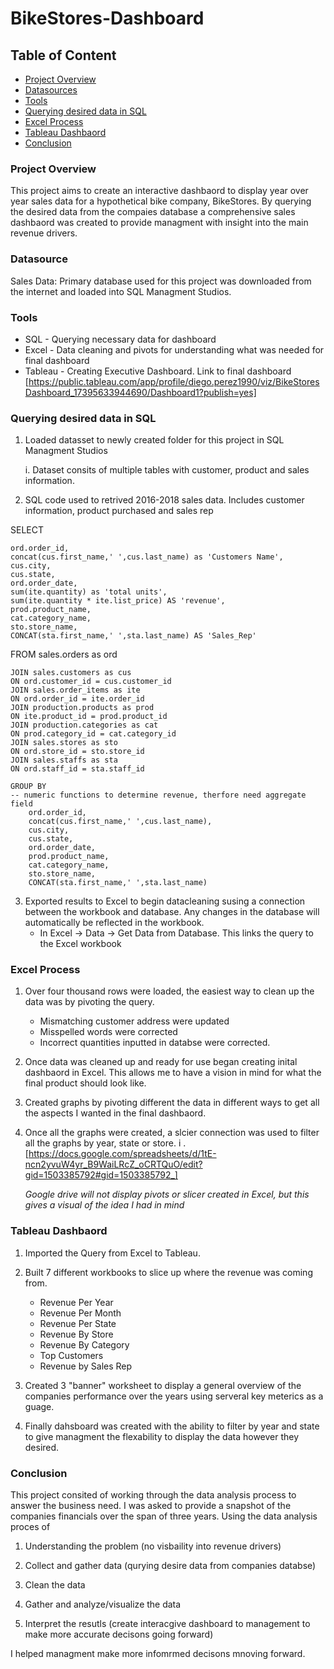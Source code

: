 # BikeStores-Dashboard

## Table of Content

- [Project Overview](#project-overview)
- [Datasources](datasources)
- [Tools](tools)
- [Querying desired data in SQL](querying-desired-data-in-sql)
- [Excel Process](excel-process)
- [Tableau Dashbaord](tableau-dashbaord)
- [Conclusion](conclusion)

### Project Overview
This project aims to create an interactive dashbaord to display year over year sales data for a hypothetical bike company, BikeStores. By querying the desired data from the compaies database a comprehensive sales dashbaord was created to provide managment with insight into the main revenue drivers.

### Datasource

Sales Data: Primary database used for this project was downloaded from the internet and loaded into SQL Managment Studios. 

### Tools

- SQL - Querying necessary data for dashboard
- Excel - Data cleaning and pivots for understanding what was needed for final dashboard
- Tableau - Creating Executive Dashboard. Link to final dashboard [https://public.tableau.com/app/profile/diego.perez1990/viz/BikeStoresDashboard_17395633944690/Dashboard1?publish=yes]

### Querying desired data in SQL

1. Loaded datasset to newly created folder for this project in SQL Managment Studios
   
    i. Dataset consits of multiple tables with customer, product and sales information.

2. SQL code used to retrived 2016-2018 sales data. Includes customer information, product purchased and sales rep
   
SELECT
   
	ord.order_id,
	concat(cus.first_name,' ',cus.last_name) as 'Customers Name', 
    cus.city,	 
    cus.state,	
    ord.order_date,	
    sum(ite.quantity) as 'total units',
    sum(ite.quantity * ite.list_price) AS 'revenue',
    prod.product_name,
    cat.category_name,
    sto.store_name,
    CONCAT(sta.first_name,' ',sta.last_name) AS 'Sales_Rep'
    
  FROM sales.orders as ord
  
    JOIN sales.customers as cus 
    ON ord.customer_id = cus.customer_id
    JOIN sales.order_items as ite
    ON ord.order_id = ite.order_id
    JOIN production.products as prod
    ON ite.product_id = prod.product_id
    JOIN production.categories as cat
    ON prod.category_id = cat.category_id
    JOIN sales.stores as sto
    ON ord.store_id = sto.store_id
    JOIN sales.staffs as sta
    ON ord.staff_id = sta.staff_id

    GROUP BY
    -- numeric functions to determine revenue, therfore need aggregate field
    	ord.order_id,
    	concat(cus.first_name,' ',cus.last_name), 
    	cus.city,
    	cus.state,
    	ord.order_date,
    	prod.product_name,
    	cat.category_name,
    	sto.store_name,
    	CONCAT(sta.first_name,' ',sta.last_name)

  3. Exported  results to Excel to begin datacleaning susing a connection between the workbook and database. Any changes in the database will automatically be reflected in the workbook.
     - In Excel -> Data -> Get Data from Database. This links the query to the Excel workbook
    
### Excel Process

1. Over four thousand rows were loaded, the easiest way to clean up the data was by pivoting the query.

   - Mismatching customer address were updated
   - Misspelled words were corrected
   - Incorrect quantities inputted in databse were corrected.
  
2. Once data was cleaned up and ready for use began creating inital dashbaord in Excel. This allows me to have a vision in mind for what the final product should look like.
   
3. Created graphs by pivoting different the data in different ways to get all the aspects I wanted in the final dashbaord.

4. Once all the graphs were created, a slcier connection was used to filter all the graphs by year, state or store.
    i . [https://docs.google.com/spreadsheets/d/1tE-ncn2yvuW4yr_B9WaiLRcZ_oCRTQuO/edit?gid=1503385792#gid=1503385792_]
   
   _Google drive will not display pivots or slicer created in Excel, but this gives a visual of the idea I had in mind_


### Tableau Dashbaord

1. Imported the Query from Excel to Tableau.
   
2. Built 7 different workbooks to slice up where the revenue was coming from.
   
   	-  Revenue Per Year
   	-  Revenue Per Month
   	-  Revenue Per State
   	-  Revenue By Store
   	-  Revenue By Category
   	-  Top Customers
   	-  Revenue by Sales Rep
  
3. Created 3 "banner" worksheet to display a general overview of the companies performance over the years using serveral key meterics as a guage.
  
 4. Finally dahsboard was created with the ability to filter by year and state to give managment the flexability to display the data however they desired.


### Conclusion 

This project consited of working through the data analysis process to answer the business need. I was asked to provide a snapshot of the companies financials over the span of three years. Using the data analysis proces of

1. Understanding the problem (no visbaility into revenue drivers)

2. Collect and gather data (qurying desire data from companies databse)

3. Clean the data
   
4. Gather and analyze/visualize the data
   
5. Interpret the resutls (create interacgive dashboard to management to make more accurate decisons going forward)

I helped managment make more infomrmed decisons mnoving forward. 


   	



